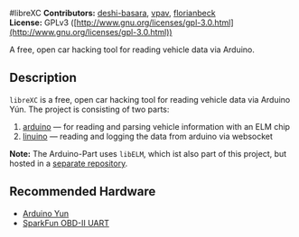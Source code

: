 #libreXC
**Contributors:** [deshi-basara](https://github.com/deshi-basara), [vpav](https://github.com/vpav), [florianbeck](https://github.com/florianbeck)   
**License:** GPLv3 ([http://www.gnu.org/licenses/gpl-3.0.html](http://www.gnu.org/licenses/gpl-3.0.html))

A free, open car hacking tool for reading vehicle data via Arduino.

## Description
`libreXC` is a free, open car hacking tool for reading vehicle data via Arduino Yún. The project is consisting of two parts:

1. [arduino](arduino) — for reading and parsing vehicle information with an ELM chip
2. [linuino](linuino) — reading and logging the data from arduino via websocket

**Note:** The Arduino-Part uses `libELM`, which ist also part of this project, but hosted in a [separate repository](https://github.com/deshi-basara/libELM).


## Recommended Hardware
* [Arduino Yun](https://www.arduino.cc/en/Main/ArduinoBoardYun)
* [SparkFun OBD-II UART](https://www.sparkfun.com/products/9555)